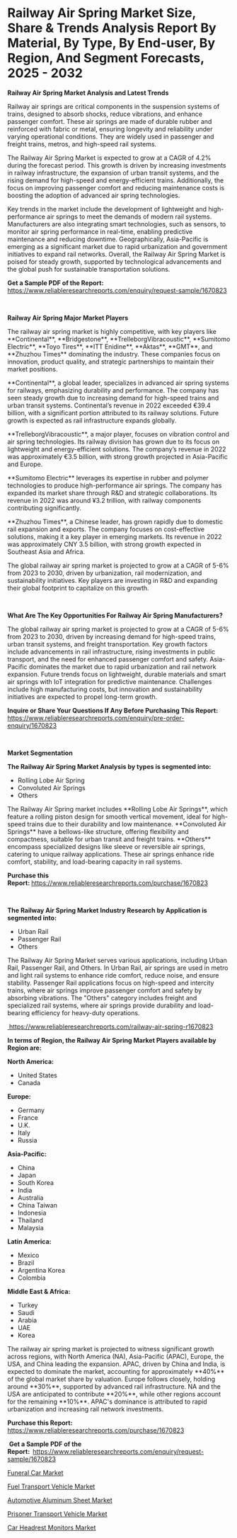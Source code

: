 <p><h1>Railway Air Spring Market Size, Share & Trends Analysis Report By Material, By Type, By End-user, By Region, And Segment Forecasts, 2025 - 2032</h1></p><p><strong>Railway Air Spring Market Analysis and Latest Trends</strong></p>
<p><p>Railway air springs are critical components in the suspension systems of trains, designed to absorb shocks, reduce vibrations, and enhance passenger comfort. These air springs are made of durable rubber and reinforced with fabric or metal, ensuring longevity and reliability under varying operational conditions. They are widely used in passenger and freight trains, metros, and high-speed rail systems.</p><p>The Railway Air Spring Market is expected to grow at a CAGR of 4.2% during the forecast period. This growth is driven by increasing investments in railway infrastructure, the expansion of urban transit systems, and the rising demand for high-speed and energy-efficient trains. Additionally, the focus on improving passenger comfort and reducing maintenance costs is boosting the adoption of advanced air spring technologies.</p><p>Key trends in the market include the development of lightweight and high-performance air springs to meet the demands of modern rail systems. Manufacturers are also integrating smart technologies, such as sensors, to monitor air spring performance in real-time, enabling predictive maintenance and reducing downtime. Geographically, Asia-Pacific is emerging as a significant market due to rapid urbanization and government initiatives to expand rail networks. Overall, the Railway Air Spring Market is poised for steady growth, supported by technological advancements and the global push for sustainable transportation solutions.</p></p>
<p><strong>Get a Sample PDF of the Report:&nbsp;</strong> <a href="https://www.reliableresearchreports.com/enquiry/request-sample/1670823?utm_campaign=7&utm_medium=2&utm_source=Github&utm_content=ia&utm_term=23012025&utm_id=railway-air-spring">https://www.reliableresearchreports.com/enquiry/request-sample/1670823</a></p>
<p>&nbsp;</p>
<p><strong>Railway Air Spring Major Market Players</strong></p>
<p><p>The railway air spring market is highly competitive, with key players like **Continental**, **Bridgestone**, **TrelleborgVibracoustic**, **Sumitomo Electric**, **Toyo Tires**, **ITT Enidine**, **Aktas**, **GMT**, and **Zhuzhou Times** dominating the industry. These companies focus on innovation, product quality, and strategic partnerships to maintain their market positions.</p><p>**Continental**, a global leader, specializes in advanced air spring systems for railways, emphasizing durability and performance. The company has seen steady growth due to increasing demand for high-speed trains and urban transit systems. Continental’s revenue in 2022 exceeded €39.4 billion, with a significant portion attributed to its railway solutions. Future growth is expected as rail infrastructure expands globally.</p><p>**TrelleborgVibracoustic**, a major player, focuses on vibration control and air spring technologies. Its railway division has grown due to its focus on lightweight and energy-efficient solutions. The company’s revenue in 2022 was approximately €3.5 billion, with strong growth projected in Asia-Pacific and Europe.</p><p>**Sumitomo Electric** leverages its expertise in rubber and polymer technologies to produce high-performance air springs. The company has expanded its market share through R&D and strategic collaborations. Its revenue in 2022 was around ¥3.2 trillion, with railway components contributing significantly.</p><p>**Zhuzhou Times**, a Chinese leader, has grown rapidly due to domestic rail expansion and exports. The company focuses on cost-effective solutions, making it a key player in emerging markets. Its revenue in 2022 was approximately CNY 3.5 billion, with strong growth expected in Southeast Asia and Africa.</p><p>The global railway air spring market is projected to grow at a CAGR of 5-6% from 2023 to 2030, driven by urbanization, rail modernization, and sustainability initiatives. Key players are investing in R&D and expanding their global footprint to capitalize on this growth.</p></p>
<p>&nbsp;</p>
<p><strong>What Are The Key Opportunities For Railway Air Spring Manufacturers?</strong></p>
<p><p>The global railway air spring market is projected to grow at a CAGR of 5-6% from 2023 to 2030, driven by increasing demand for high-speed trains, urban transit systems, and freight transportation. Key growth factors include advancements in rail infrastructure, rising investments in public transport, and the need for enhanced passenger comfort and safety. Asia-Pacific dominates the market due to rapid urbanization and rail network expansion. Future trends focus on lightweight, durable materials and smart air springs with IoT integration for predictive maintenance. Challenges include high manufacturing costs, but innovation and sustainability initiatives are expected to propel long-term growth.</p></p>
<p><strong>Inquire or Share Your Questions If Any Before Purchasing This Report:</strong> <a href="https://www.reliableresearchreports.com/enquiry/pre-order-enquiry/1670823?utm_campaign=7&utm_medium=2&utm_source=Github&utm_content=ia&utm_term=23012025&utm_id=railway-air-spring">https://www.reliableresearchreports.com/enquiry/pre-order-enquiry/1670823</a></p>
<p>&nbsp;</p>
<p><strong>Market Segmentation</strong></p>
<p><strong>The Railway Air Spring Market Analysis by types is segmented into:</strong></p>
<p><ul><li>Rolling Lobe Air Spring</li><li>Convoluted Air Springs</li><li>Others</li></ul></p>
<p><p>The Railway Air Spring market includes **Rolling Lobe Air Springs**, which feature a rolling piston design for smooth vertical movement, ideal for high-speed trains due to their durability and low maintenance. **Convoluted Air Springs** have a bellows-like structure, offering flexibility and compactness, suitable for urban transit and freight trains. **Others** encompass specialized designs like sleeve or reversible air springs, catering to unique railway applications. These air springs enhance ride comfort, stability, and load-bearing capacity in rail systems.</p></p>
<p><strong>Purchase this Report:&nbsp;</strong><a href="https://www.reliableresearchreports.com/purchase/1670823?utm_campaign=7&utm_medium=2&utm_source=Github&utm_content=ia&utm_term=23012025&utm_id=railway-air-spring">https://www.reliableresearchreports.com/purchase/1670823</a></p>
<p>&nbsp;</p>
<p><strong>The Railway Air Spring Market Industry Research by Application is segmented into:</strong></p>
<p><ul><li>Urban Rail</li><li>Passenger Rail</li><li>Others</li></ul></p>
<p><p>The Railway Air Spring Market serves various applications, including Urban Rail, Passenger Rail, and Others. In Urban Rail, air springs are used in metro and light rail systems to enhance ride comfort, reduce noise, and ensure stability. Passenger Rail applications focus on high-speed and intercity trains, where air springs improve passenger comfort and safety by absorbing vibrations. The "Others" category includes freight and specialized rail systems, where air springs provide durability and load-bearing efficiency for heavy-duty operations.</p></p>
<p><a href="https://www.reliableresearchreports.com/railway-air-spring-r1670823?utm_campaign=7&utm_medium=2&utm_source=Github&utm_content=ia&utm_term=23012025&utm_id=railway-air-spring">&nbsp;https://www.reliableresearchreports.com/railway-air-spring-r1670823</a></p>
<p><strong>In terms of Region, the Railway Air Spring Market Players available by Region are:</strong></p>
<p>
    <p> <strong> North America: </strong>
        <ul>
            <li>United States</li>
            <li>Canada</li>
        </ul>
        </p> 
    <p> <strong> Europe: </strong>
        <ul>
            <li>Germany</li>
            <li>France</li>
            <li>U.K.</li>
            <li>Italy</li>
            <li>Russia</li>
        </ul>
        </p> 
    <p> <strong> Asia-Pacific: </strong>
        <ul>
            <li>China</li>
            <li>Japan</li>
            <li>South Korea</li>
            <li>India</li>
            <li>Australia</li>
            <li>China Taiwan</li>
            <li>Indonesia</li>
            <li>Thailand</li>
            <li>Malaysia</li>
        </ul>
        </p> 
    <p> <strong> Latin America: </strong>
        <ul>
            <li>Mexico</li>
            <li>Brazil</li>
            <li>Argentina Korea</li>
            <li>Colombia</li>
        </ul>
        </p> 
    <p> <strong> Middle East & Africa: </strong>
        <ul>
            <li>Turkey</li>
            <li>Saudi</li>
            <li>Arabia</li>
            <li>UAE</li>
            <li>Korea</li>
        </ul>
    </p>
    </p>
<p><p>The railway air spring market is projected to witness significant growth across regions, with North America (NA), Asia-Pacific (APAC), Europe, the USA, and China leading the expansion. APAC, driven by China and India, is expected to dominate the market, accounting for approximately **40%** of the global market share by valuation. Europe follows closely, holding around **30%**, supported by advanced rail infrastructure. NA and the USA are anticipated to contribute **20%**, while other regions account for the remaining **10%**. APAC's dominance is attributed to rapid urbanization and increasing rail network investments.</p></p>
<p><strong>Purchase this Report: </strong><a href="https://www.reliableresearchreports.com/purchase/1670823?utm_campaign=7&utm_medium=2&utm_source=Github&utm_content=ia&utm_term=23012025&utm_id=railway-air-spring">https://www.reliableresearchreports.com/purchase/1670823</a></p>
<p>&nbsp;<strong>Get a Sample PDF of the Report:&nbsp;&nbsp;</strong><a href="https://www.reliableresearchreports.com/enquiry/request-sample/1670823?utm_campaign=7&utm_medium=2&utm_source=Github&utm_content=ia&utm_term=23012025&utm_id=railway-air-spring">https://www.reliableresearchreports.com/enquiry/request-sample/1670823</a></p>
<p><strong></strong></p>
<p><p><a href="https://github.com/provorikovar/Market-Research-Report-List-7/blob/main/funeral-car-market.md?utm_campaign=7&utm_medium=2&utm_source=Github&utm_content=ia&utm_term=23012025&utm_id=railway-air-spring">Funeral Car Market</a></p><p><a href="https://github.com/angelajermaine/Market-Research-Report-List-5/blob/main/fuel-transport-vehicle-market.md?utm_campaign=7&utm_medium=2&utm_source=Github&utm_content=ia&utm_term=23012025&utm_id=railway-air-spring">Fuel Transport Vehicle Market</a></p><p><a href="https://github.com/martomiko755/Market-Research-Report-List-1/blob/main/automotive-aluminum-sheet-market.md?utm_campaign=7&utm_medium=2&utm_source=Github&utm_content=ia&utm_term=23012025&utm_id=railway-air-spring">Automotive Aluminum Sheet Market</a></p><p><a href="https://github.com/NargisHussain432/Market-Research-Report-List-1/blob/main/prisoner-transport-vehicle-market.md?utm_campaign=7&utm_medium=2&utm_source=Github&utm_content=ia&utm_term=23012025&utm_id=railway-air-spring">Prisoner Transport Vehicle Market</a></p><p><a href="https://github.com/CliffMedina6/Market-Research-Report-List-7/blob/main/car-headrest-monitors-market.md?utm_campaign=7&utm_medium=2&utm_source=Github&utm_content=ia&utm_term=23012025&utm_id=railway-air-spring">Car Headrest Monitors Market</a></p></p>